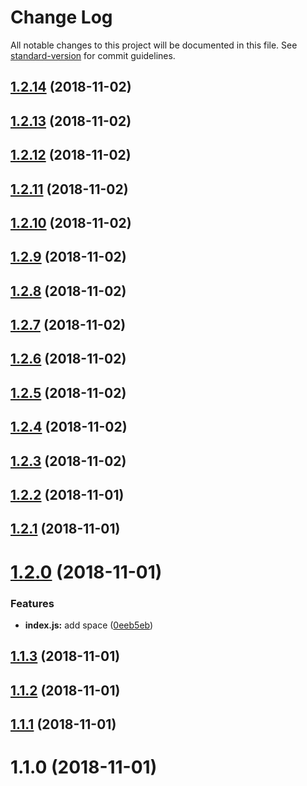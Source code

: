 # Change Log

All notable changes to this project will be documented in this file. See [standard-version](https://github.com/conventional-changelog/standard-version) for commit guidelines.

<a name="1.2.14"></a>
## [1.2.14](https://github.com/Antoniojesusv/tecmalaga-sl/compare/v1.2.13...v1.2.14) (2018-11-02)



<a name="1.2.13"></a>
## [1.2.13](https://github.com/Antoniojesusv/tecmalaga-sl/compare/v1.2.12...v1.2.13) (2018-11-02)



<a name="1.2.12"></a>
## [1.2.12](https://github.com/Antoniojesusv/tecmalaga-sl/compare/v1.2.11...v1.2.12) (2018-11-02)



<a name="1.2.11"></a>
## [1.2.11](https://github.com/Antoniojesusv/tecmalaga-sl/compare/v1.2.10...v1.2.11) (2018-11-02)



<a name="1.2.10"></a>
## [1.2.10](https://github.com/Antoniojesusv/tecmalaga-sl/compare/v1.2.9...v1.2.10) (2018-11-02)



<a name="1.2.9"></a>
## [1.2.9](https://github.com/Antoniojesusv/tecmalaga-sl/compare/v1.2.8...v1.2.9) (2018-11-02)



<a name="1.2.8"></a>
## [1.2.8](https://github.com/Antoniojesusv/tecmalaga-sl/compare/v1.2.7...v1.2.8) (2018-11-02)



<a name="1.2.7"></a>
## [1.2.7](https://github.com/Antoniojesusv/tecmalaga-sl/compare/v1.2.6...v1.2.7) (2018-11-02)



<a name="1.2.6"></a>
## [1.2.6](https://github.com/Antoniojesusv/tecmalaga-sl/compare/v1.2.5...v1.2.6) (2018-11-02)



<a name="1.2.5"></a>
## [1.2.5](https://github.com/Antoniojesusv/tecmalaga-sl/compare/v1.2.4...v1.2.5) (2018-11-02)



<a name="1.2.4"></a>
## [1.2.4](https://github.com/Antoniojesusv/tecmalaga-sl/compare/v1.2.3...v1.2.4) (2018-11-02)



<a name="1.2.3"></a>
## [1.2.3](https://github.com/Antoniojesusv/tecmalaga-sl/compare/v1.2.2...v1.2.3) (2018-11-02)



<a name="1.2.2"></a>
## [1.2.2](https://github.com/Antoniojesusv/tecmalaga-sl/compare/v1.2.1...v1.2.2) (2018-11-01)



<a name="1.2.1"></a>
## [1.2.1](https://github.com/Antoniojesusv/tecmalaga-sl/compare/v1.2.0...v1.2.1) (2018-11-01)



<a name="1.2.0"></a>
# [1.2.0](https://github.com/Antoniojesusv/tecmalaga-sl/compare/v1.1.3...v1.2.0) (2018-11-01)


### Features

* **index.js:** add space ([0eeb5eb](https://github.com/Antoniojesusv/tecmalaga-sl/commit/0eeb5eb))



<a name="1.1.3"></a>
## [1.1.3](https://github.com/Antoniojesusv/tecmalaga-sl/compare/v1.1.2...v1.1.3) (2018-11-01)



<a name="1.1.2"></a>
## [1.1.2](https://github.com/Antoniojesusv/tecmalaga-sl/compare/v1.1.1...v1.1.2) (2018-11-01)



<a name="1.1.1"></a>
## [1.1.1](https://github.com/Antoniojesusv/tecmalaga-sl/compare/v1.1.0...v1.1.1) (2018-11-01)



<a name="1.1.0"></a>
# 1.1.0 (2018-11-01)

